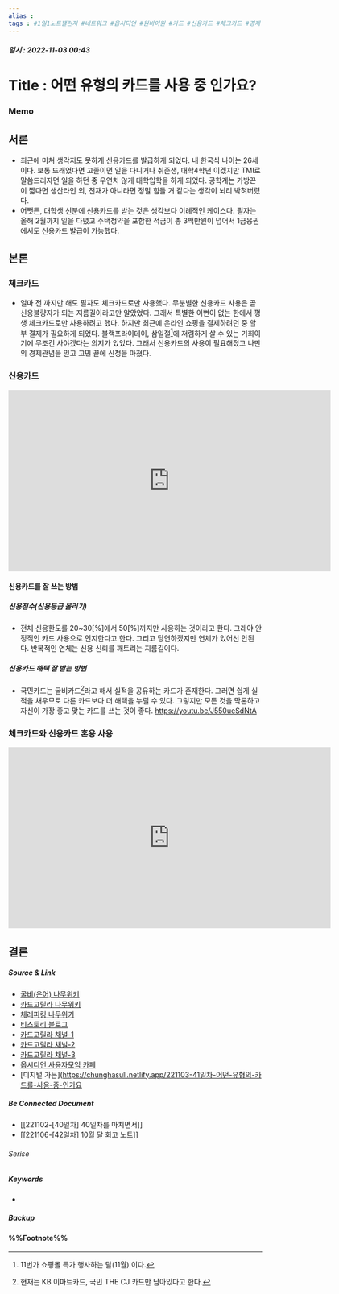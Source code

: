 ```yaml
---
alias : 
tags : #1일1노트챌린지 #네트워크 #옵시디언 #원바이원 #카드 #신용카드 #체크카드 #경제
---
```


##### 일시 : 2022-11-03 00:43

# Title : 어떤 유형의 카드를 사용 중 인가요?

### Memo

## 서론
- 최근에 미쳐 생각지도 못하게 신용카드를 발급하게 되었다. 내 한국식 나이는 26세이다. 보통 또래였다면 고졸이면 일을 다니거나 취준생, 대학4학년 이겠지만 TMI로 말씀드리자면 일을 하던 중 우연치 않게 대학입학을 하게 되었다. 공학계는 가방끈이 짧다면 생산라인 외, 천재가 아니라면 정말 힘들 거 같다는 생각이 뇌리 박혀버렸다.
- 어쨋든, 대학생 신분에 신용카드를 받는 것은 생각보다 이례적인 케이스다. 필자는 올해 2월까지 일을 다녔고 주택청약을 포함한 적금이 총 3백만원이 넘어서 1금융권에서도 신용카드 발급이 가능했다.

## 본론

### 체크카드
- 얼마 전 까지만 해도 필자도 체크카드로만 사용했다. 무분별한 신용카드 사용은 곧 신용불량자가 되는 지름길이라고만  알았었다. 그래서 특별한 이변이 없는 한에서 평생 체크카드로만 사용하려고 했다. 하지만 최근에 온라인 쇼핑을 결제하려던 중 할부 결제가 필요하게 되었다. 블랙프라이데이, 삼일절[^1]에 저렴하게 살 수 있는 기회이기에 무조건 사야겠다는 의지가 있었다. 그래서 신용카드의 사용이 필요해졌고 나만의 경제관념을 믿고 고민 끝에 신청을 마쳤다.

### 신용카드
<iframe width="640" height="360" src="https://www.youtube.com/embed/MTNu_P2qOvY" title="신용카드 연체 후 얼마나 지나야 신용불량자가 되는 걸까" frameborder="0" allow="accelerometer; autoplay; clipboard-write; encrypted-media; gyroscope; picture-in-picture" allowfullscreen></iframe>

#### 신용카드를 잘 쓰는 방법

##### 신용점수(신용등급 올리기)
- 전체 신용한도를 20~30[%]에서 50[%]까지만 사용하는 것이라고 한다. 그래야 안정적인 카드 사용으로 인지한다고 한다. 그리고 당연하겠지만 연체가 있어선 안된다. 반복적인 연체는 신용 신뢰를 깨트리는 지름길이다. 

##### 신용카드 해택 잘 받는 방법
- 국민카드는 굴비카드[^2]라고 해서 실적을 공유하는 카드가 존재한다. 그러면 쉽게 실적을 채우므로 다른 카드보다 더 해택을 누릴 수 있다. 그렇지만 모든 것을 막론하고 자신이 가장 좋고 맞는 카드를 쓰는 것이 좋다.
https://youtu.be/J550ueSdNtA

### 체크카드와 신용카드 혼용 사용
<iframe width="640" height="360" src="https://www.youtube.com/embed/J550ueSdNtA" title="[돈워리스쿨 EP.05] '월200'은 신카? 체카? 뭘 어떻게 쓰는 게 좋을카? / 스브스뉴스" frameborder="0" allow="accelerometer; autoplay; clipboard-write; encrypted-media; gyroscope; picture-in-picture" allowfullscreen></iframe>

## 결론


##### Source & Link
- [굴비(은어) 나무위키](https://namu.wiki/w/굴비(동음이의어)#s-5)
- [카드고릴라 나무위키](https://namu.wiki/w/PrestigeGorilla#s-4)
- [체레피킹 나무위키](https://namu.wiki/w/체리피킹)
- [티스토리 블로그](https://ilikeen.tistory.com/3308)
- [카드고릴라 채널-1](https://youtu.be/zdzwUbWAzys)
- [카드고릴라 채널-2](https://youtu.be/MTNu_P2qOvY)
- [카드고릴라 채널-3](https://youtu.be/1elMb_QXRAc)
- [옵시디언 사용자모임 카페](https://cafe.naver.com/obsidianary/2315)
- [디지털 가든](https://chunghasull.netlify.app/221103-41일차-어떤-유형의-카드를-사용-중-인가요

##### Be Connected Document
- [[221102-[40일차] 40일차를 마치면서]]
- [[221106-[42일차] 10월 달 회고 노트]]

###### Serise


##### Keywords
- 

##### Backup


#### %%Footnote%%

[^1]: 11번가 쇼핑몰 특가 행사하는 달(11월) 이다.
[^2]: 현재는 KB 이마트카드, 국민 THE CJ 카드만 남아있다고 한다.